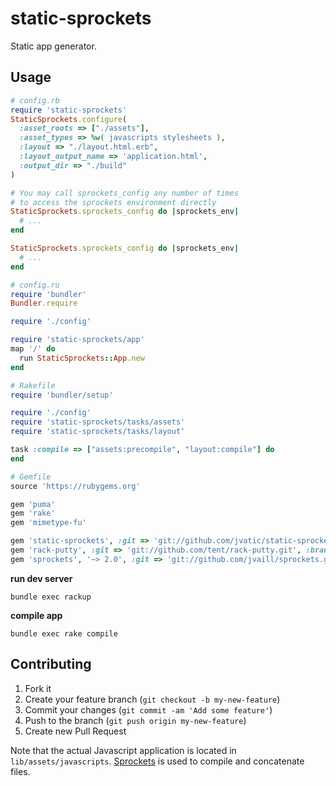 static-sprockets
================

Static app generator.

## Usage

```ruby
# config.rb
require 'static-sprockets'
StaticSprockets.configure(
  :asset_roots => ["./assets"],
  :asset_types => %w( javascripts stylesheets ),
  :layout => "./layout.html.erb",
  :layout_output_name => 'application.html',
  :output_dir => "./build"
)

# You may call sprockets_config any number of times
# to access the sprockets environment directly
StaticSprockets.sprockets_config do |sprockets_env|
  # ...
end

StaticSprockets.sprockets_config do |sprockets_env|
  # ...
end
```

```ruby
# config.ru
require 'bundler'
Bundler.require

require './config'

require 'static-sprockets/app'
map '/' do
  run StaticSprockets::App.new
end
```

```ruby
# Rakefile
require 'bundler/setup'

require './config'
require 'static-sprockets/tasks/assets'
require 'static-sprockets/tasks/layout'

task :compile => ["assets:precompile", "layout:compile"] do
end
```

```ruby
# Gemfile
source 'https://rubygems.org'

gem 'puma'
gem 'rake'
gem 'mimetype-fu'

gem 'static-sprockets', :git => 'git://github.com/jvatic/static-sprockets.git', :branch => 'master'
gem 'rack-putty', :git => 'git://github.com/tent/rack-putty.git', :branch => 'master'
gem 'sprockets', '~> 2.0', :git => 'git://github.com/jvaill/sprockets.git', :branch => 'master'
```

**run dev server**
```
bundle exec rackup
```

**compile app**
```
bundle exec rake compile
```

## Contributing

1. Fork it
2. Create your feature branch (`git checkout -b my-new-feature`)
3. Commit your changes (`git commit -am 'Add some feature'`)
4. Push to the branch (`git push origin my-new-feature`)
5. Create new Pull Request

Note that the actual Javascript application is located in `lib/assets/javascripts`. [Sprockets](https://github.com/sstephenson/sprockets) is used to compile and concatenate files.
